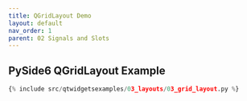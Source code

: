 ```yaml
---
title: QGridLayout Demo
layout: default
nav_order: 1
parent: 02 Signals and Slots
---
```


## PySide6 QGridLayout Example

```python
{% include src/qtwidgetsexamples/03_layouts/03_grid_layout.py %}
```
